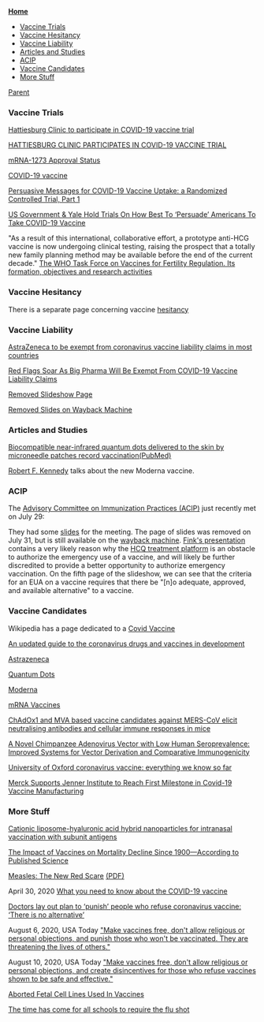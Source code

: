 <!-- START doctoc generated TOC please keep comment here to allow auto update -->
<!-- DON'T EDIT THIS SECTION, INSTEAD RE-RUN doctoc TO UPDATE -->
**[Home](#pages/blog/cv19/index)**

- [Vaccine Trials](#vaccine-trials)
- [Vaccine Hesitancy](#vaccine-hesitancy)
- [Vaccine Liability](#vaccine-liability)
- [Articles and Studies](#articles-and-studies)
- [ACIP](#acip)
- [Vaccine Candidates](#vaccine-candidates)
- [More Stuff](#more-stuff)

<!-- END doctoc generated TOC please keep comment here to allow auto update -->

[Parent](#pages/blog/cv19/index)

### Vaccine Trials

[Hattiesburg Clinic to participate in COVID-19 vaccine trial](https://www.wdam.com/2020/07/28/hattiesburg-clinic-participating-covid-vaccine-trial/)

[HATTIESBURG CLINIC PARTICIPATES IN COVID-19 VACCINE TRIAL](https://www.hubcityspokes.com/news-hattiesburg/hattiesburg-clinic-participates-covid-19-vaccine-trial)

[mRNA-1273 Approval Status](https://www.drugs.com/history/mrna-1273.html)

[COVID-19 vaccine](https://en.wikipedia.org/wiki/COVID-19_vaccine)

[Persuasive Messages for COVID-19 Vaccine Uptake: a Randomized Controlled Trial, Part 1](https://clinicaltrials.gov/ct2/show/NCT04460703)

[US Government & Yale Hold Trials On How Best To ‘Persuade’ Americans To Take COVID-19 Vaccine](http://www.alt-market.com/index.php/articles/4293-us-government-a-yale-hold-trials-on-how-best-to-persuade-americans-to-take-covid-19-vaccine?utm_source=whatfinger)

"As a result of this international, collaborative effort, a prototype 
anti-HCG vaccine is now undergoing clinical testing, raising the prospect 
that a totally new family planning method may be available before the end 
of the current decade."
[The WHO Task Force on Vaccines for Fertility Regulation. Its formation, objectives and research activities](https://pubmed.ncbi.nlm.nih.gov/1874951/)


### Vaccine Hesitancy

There is a separate page concerning vaccine [hesitancy](#pages/blog/cv19/vx/hesitancy)

### Vaccine Liability

[AstraZeneca to be exempt from coronavirus vaccine liability claims in most countries](https://www.reuters.com/article/us-astrazeneca-results-vaccine-liability-idUSKCN24V2EN)

[Red Flags Soar As Big Pharma Will Be Exempt From COVID-19 Vaccine Liability Claims](https://www.zerohedge.com/political/red-flags-soar-big-pharma-will-be-exempt-covid-19-vaccine-liability-claims)


[Removed Slideshow Page](https://www.cdc.gov/vaccines/acip/meetings/slides-2020-07.html)


[Removed Slides on Wayback Machine](https://web.archive.org/web/20200730163428/https://www.cdc.gov/vaccines/acip/meetings/slides-2020-07.html)


### Articles and Studies

[Biocompatible near-infrared quantum dots delivered to the skin by microneedle patches record vaccination](https://stm.sciencemag.org/content/11/523/eaay7162.short)[(PubMed)](https://pubmed.ncbi.nlm.nih.gov/31852802/)

[Robert F. Kennedy](https://www.instagram.com/p/B_q1jv_nmiX/)
talks about the new Moderna vaccine.

###  ACIP

The [Advisory Committee on Immunization Practices (ACIP)](https://www.cdc.gov/vaccines/acip/meetings/index.html) just recently met on July 29: 

They had some [slides](https://www.cdc.gov/vaccines/acip/meetings/slides-2020-07.html) for the meeting. The page of slides was removed on July 31, but is still available on 
the [wayback machine](https://web.archive.org/web/20200730163428/https://www.cdc.gov/vaccines/acip/meetings/slides-2020-07.html).
[Fink's presentation](https://web.archive.org/web/20200730163601/https://www.cdc.gov/vaccines/acip/meetings/downloads/slides-2020-07/COVID-04-Fink-508.pdf)
contains a very likely reason why the 
[HCQ treatment platform](#pages/blog/cv19/hcq) is an obstacle to authorize 
the emergency use of a vaccine, and will likely be further discredited to 
provide a better opportunity to authorize emergency vaccination.  On the 
fifth page of the slideshow, we can see that the criteria for an EUA on 
a vaccine requires that there be "[n]o adequate, approved, and available 
alternative" to a vaccine.


### Vaccine Candidates

Wikipedia has a page dedicated to a
[Covid Vaccine](https://en.wikipedia.org/wiki/COVID-19_vaccine)

[An updated guide to the coronavirus drugs and vaccines in development](https://www.statnews.com/2020/03/19/an-updated-guide-to-the-coronavirus-drugs-and-vaccines-in-development/)

[Astrazeneca](#pages/blog/cv19/vx/astra)

[Quantum Dots](#pages/blog/cv19/vx/quantum-dots)

[Moderna](#pages/blog/cv19/vx/moderna)

[mRNA Vaccines](#pages/blog/cv19/vx/mrna-vaccine)

[ChAdOx1 and MVA based vaccine candidates against MERS-CoV elicit neutralising antibodies and cellular immune responses in mice](https://www.ncbi.nlm.nih.gov/pmc/articles/PMC5516308/)

[A Novel Chimpanzee Adenovirus Vector with Low Human Seroprevalence: Improved Systems for Vector Derivation and Comparative Immunogenicity](https://www.ncbi.nlm.nih.gov/pmc/articles/PMC3396660/)


[University of Oxford coronavirus vaccine: everything we know so far](https://www.telegraph.co.uk/global-health/science-and-disease/oxford-trial-covid-19-coronavirus-vaccine/)

[Merck Supports Jenner Institute to Reach First Milestone in Covid-19 Vaccine Manufacturing](https://www.prnewswire.com/in/news-releases/merck-supports-jenner-institute-to-reach-first-milestone-in-covid-19-vaccine-manufacturing-891225678.html)

###  More Stuff

[Cationic liposome-hyaluronic acid hybrid nanoparticles for intranasal vaccination with subunit antigens](https://www.ncbi.nlm.nih.gov/pmc/articles/PMC4430437/)

[The Impact of Vaccines on Mortality Decline Since 1900—According to Published Science](https://childrenshealthdefense.org/news/the-impact-of-vaccines-on-mortality-decline-since-1900-according-to-published-science/)

[Measles: The New Red Scare](https://www.foreignpolicyjournal.com/2015/07/31/measles-the-new-red-scare/) [(PDF)](https://www.foreignpolicyjournal.com/wp-content/uploads/2015/07/150731-Bystrianyk-Measles.pdf)

April 30, 2020
[What you need to know about the COVID-19 vaccine](https://www.gatesnotes.com/Health/What-you-need-to-know-about-the-COVID-19-vaccine?WT.tsrc=BGEM)


[Doctors lay out plan to ‘punish’ people who refuse coronavirus vaccine: ‘There is no alternative’](https://www.lifesitenews.com/news/doctors-lay-out-plan-to-punish-people-who-refuse-coronavirus-vaccine-there-is-no-alternative)

August 6, 2020, USA Today
["Make vaccines free, don't allow religious or personal objections, and punish those who won't be vaccinated. They are threatening the lives of others."](https://web.archive.org/web/20200806173738if_/https://www.usatoday.com/story/opinion/2020/08/06/stop-coronavirus-compulsory-universal-vaccination-column/3289948001/)


August 10, 2020, USA Today
["Make vaccines free, don't allow religious or personal objections, and create disincentives for those who refuse vaccines shown to be safe and effective."](https://www.usatoday.com/story/opinion/2020/08/06/stop-coronavirus-compulsory-universal-vaccination-column/3289948001/)


[Aborted Fetal Cell Lines Used In Vaccines](http://nodeception.org/aborted-fetal-cell-lines-used-in-vaccines/)

[The time has come for all schools to require the flu shot](https://www.cnn.com/2020/08/19/health/vaccine-flu-shot-sanchez-opinion-coronavirus/index.html)


